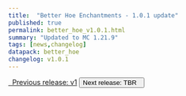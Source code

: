 ```yaml
---
title:  "Better Hoe Enchantments - 1.0.1 update"
published: true
permalink: better_hoe_v1.0.1.html
summary: "Updated to MC 1.21.9"
tags: [news,changelog]
datapack: better_hoe
changelog: v1.0.1
---
```


<div class="btn-group">
    <a href="better_hoe_v1.html" role="button" class="btn btn-primary"><i class="fa fa-caret-left"></i>&nbsp; Previous release: v1</a>
    <button role="button" class="btn btn-default disabled">Next release: TBR &nbsp;<i class="fa fa-caret-right"></i> </button>
</div>